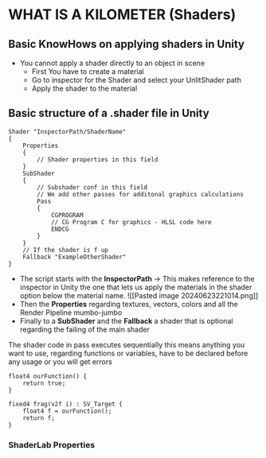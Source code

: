 # WHAT IS A KILOMETER (Shaders)
## Basic KnowHows on applying shaders in Unity
- You cannot apply a shader directly to an object in scene
	- First You have to create a material
	- Go to inspector for the Shader and select your UnlitShader path
	- Apply the shader to the material
## Basic structure of a .shader file in Unity

```hlsl
Shader "InspectorPath/ShaderName"
{
	Properties
	{
		// Shader properties in this field
	}
	SubShader
	{
		// Subshader conf in this field
		// We add other passes for additonal graphics calculations 
		Pass
		{
			CGPROGRAM
			// CG Program C for graphics - HLSL code here
			ENDCG
		}
	}
	// If the shader is f up
	Fallback "ExampleOtherShader"
}
```
- The script starts with the **InspectorPath** -> This makes reference to the inspector in Unity the one that lets us apply the materials in the shader option below the material name.
![[Pasted image 20240623221014.png]]
- Then the **Properties** regarding textures, vectors, colors and all the Render Pipeline mumbo-jumbo
- Finally to a **SubShader** and the **Fallback** a shader that is optional regarding the failing of the main shader

The shader code in pass executes sequentially this means anything you want to use, regarding functions or variables, have to be declared before any usage or you will get errors

```hlsl
float4 ourFunction() {
	return true;
}

fixed4 frag(v2f i) : SV_Target {
	float4 f = ourFunction();
	return f;
}
```

### ShaderLab Properties
